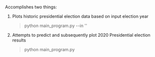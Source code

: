 Accomplishes two things:

1) Plots historic presidential election data based on input election year
   > python main_program.py --in '<year>'
2) Attempts to predict and subsequently plot 2020 Presidential election results
   > python main_program.py
